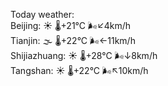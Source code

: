 Today weather:  
Beijing: ☀️   🌡️+21°C 🌬️↙4km/h  
Tianjin: 🌫  🌡️+22°C 🌬️←11km/h  
Shijiazhuang: ☀️   🌡️+28°C 🌬️↓8km/h  
Tangshan: ☀️   🌡️+22°C 🌬️↖10km/h  
